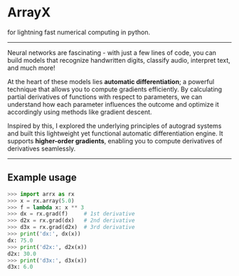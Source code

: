 # ArrayX

for lightning fast numerical computing in python.

---

Neural networks are fascinating - with just a few lines of code, you can build models that recognize handwritten digits, classify audio, interpret text, and much more!

At the heart of these models lies **automatic differentiation**; a powerful technique that allows you to compute gradients efficiently. By calculating partial derivatives of functions with respect to parameters, we can understand how each parameter influences the outcome and optimize it accordingly using methods like gradient descent.

Inspired by this, I explored the underlying principles of autograd systems and built this lightweight yet functional automatic differentiation engine. It supports **higher-order gradients**, enabling you to compute derivatives of derivatives seamlessly.

---

## Example usage

```python
>>> import arrx as rx
>>> x = rx.array(5.0)
>>> f = lambda x: x ** 3
>>> dx = rx.grad(f)     # 1st derivative
>>> d2x = rx.grad(dx)   # 2nd derivative
>>> d3x = rx.grad(d2x)  # 3rd derivative
>>> print('dx:', dx(x))
dx: 75.0
>>> print('d2x:', d2x(x))
d2x: 30.0
>>> print('d3x:', d3x(x))
d3x: 6.0
```